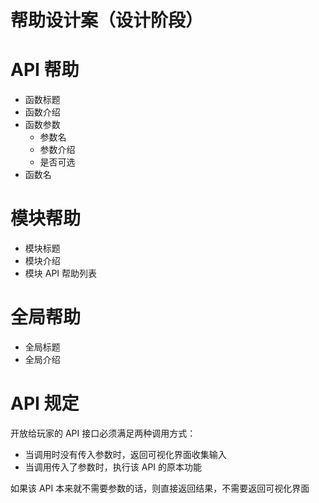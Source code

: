 # 帮助设计案（设计阶段）

# API 帮助

- 函数标题
- 函数介绍
- 函数参数
    - 参数名
    - 参数介绍
    - 是否可选
- 函数名

# 模块帮助

- 模块标题
- 模块介绍
- 模块 API 帮助列表

# 全局帮助

- 全局标题
- 全局介绍

# API 规定

开放给玩家的 API 接口必须满足两种调用方式：

- 当调用时没有传入参数时，返回可视化界面收集输入
- 当调用传入了参数时，执行该 API 的原本功能

如果该 API 本来就不需要参数的话，则直接返回结果，不需要返回可视化界面